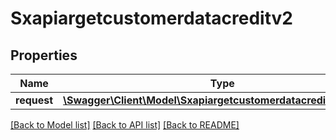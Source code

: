 # Sxapiargetcustomerdatacreditv2

## Properties
Name | Type | Description | Notes
------------ | ------------- | ------------- | -------------
**request** | [**\Swagger\Client\Model\Sxapiargetcustomerdatacreditv2Request**](Sxapiargetcustomerdatacreditv2Request.md) |  | [optional] 

[[Back to Model list]](../README.md#documentation-for-models) [[Back to API list]](../README.md#documentation-for-api-endpoints) [[Back to README]](../README.md)


